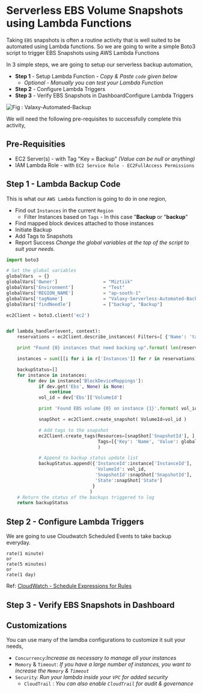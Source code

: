 # Serverless EBS Volume Snapshots using Lambda Functions
Taking `EBS` snapshots is often a routine activity that is well suited to be automated using Lambda functions. So we are going to write a simple Boto3 script to trigger EBS Snapshots using AWS Lambda Functions

In 3 simple steps, we are going to setup our serverless backup automation,
- **Step 1** - Setup Lambda Function - _Copy & Paste `code` given below_
  - _Optional - Manually you can test your Lambda Function_
- **Step 2** - Configure Lambda Triggers
- **Step 3** - Verify EBS Snapshots in DashboardConfigure Lambda Triggers

![Fig : Valaxy-Automated-Backup](https://raw.githubusercontent.com/miztiik/serverless-backup/master/images/Serverless-Backup.jpg)

We will need the following pre-requisites to successfully complete this activity,
## Pre-Requisities
- EC2 Server(s) - with Tag "Key = Backup" _(Value can be null or anything)_
- IAM Lambda Role - with `EC2 Service Role - EC2FullAccess Permissions`


## Step 1 - Lambda Backup Code
This is what our `AWS Lambda` function is going to do in one region,
- Find out `Instances` in the current `Region`
  - Filter Instances based on `Tags` - In this case "**Backup** or "**backup**"
- Find mapped block devices attached to those instances
- Initiate Backup
- Add Tags to Snapshots
- Report Success
_Change the global variables at the top of the script to suit your needs._
```py
import boto3

# Set the global variables
globalVars  = {}
globalVars['Owner']                 = "Miztiik"
globalVars['Environment']           = "Test"
globalVars['REGION_NAME']           = "ap-south-1"
globalVars['tagName']               = "Valaxy-Serverless-Automated-Backup"
globalVars['findNeedle']            = ["backup", "Backup"]

ec2Client = boto3.client('ec2')


def lambda_handler(event, context):
    reservations = ec2Client.describe_instances( Filters=[ {'Name': 'tag-key', 'Values': globalVars['findNeedle'] }] ).get('Reservations', [] )

    print "Found {0} instances that need backing up".format( len(reservations) )

    instances = sum([[i for i in r['Instances']] for r in reservations], [])

    backupStatus=[]
    for instance in instances:
        for dev in instance['BlockDeviceMappings']:
            if dev.get('Ebs', None) is None:
                continue
            vol_id = dev['Ebs']['VolumeId']

            print 'Found EBS volume {0} on instance {1}'.format( vol_id, instance['InstanceId'])

            snapShot = ec2Client.create_snapshot( VolumeId=vol_id )

            # Add tags to the snapshot
            ec2Client.create_tags(Resources=[snapShot['SnapshotId'], ],
                                  Tags=[{'Key': 'Name', 'Value': globalVars['tagName']}, ]
                                  )

            # Append to backup status update list
            backupStatus.append({'InstanceId':instance['InstanceId'],
                                 'VolumeId': vol_id,
                                 'SnapshotId':snapShot['SnapshotId'],
                                 'State':snapShot['State']
                                }
                               )
    # Return the status of the backups triggered to log
    return backupStatus
```

## Step 2 - Configure Lambda Triggers
We are going to use Cloudwatch Scheduled Events to take backup everyday.
```
rate(1 minute)
or
rate(5 minutes)
or
rate(1 day)
```
Ref: [CloudWatch - Schedule Expressions for Rules](http://docs.aws.amazon.com/AmazonCloudWatch/latest/events/ScheduledEvents.html#RateExpressions)

## Step 3 - Verify EBS Snapshots in Dashboard

## Customizations
You can use many of the lamdba configurations to customize it suit your needs,

- `Concurrency`:_Increase as necessary to manage all your instances_
- `Memory` & `Timeout`: _If you have a large number of instances, you want to increase the `Memory` & `Timeout`_
- `Security`: _Run your lambda inside your `VPC` for added security_
  - `CloudTrail` : _You can also enable `CloudTrail` for audit & governance_

